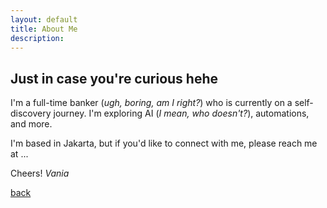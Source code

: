 ```yaml
---
layout: default
title: About Me
description: 
---
```


## Just in case you're curious hehe

I'm a full-time banker (_ugh, boring, am I right?_) who is currently on a self-discovery journey. I'm exploring AI (_I mean, who doesn't?_), automations, and more. 

I'm based in Jakarta, but if you'd like to connect with me, please reach me at ... 

Cheers!
_Vania_

[back](./)
